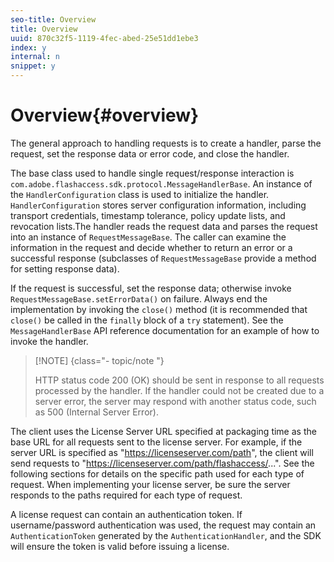 ```yaml
---
seo-title: Overview
title: Overview
uuid: 870c32f5-1119-4fec-abed-25e51dd1ebe3
index: y
internal: n
snippet: y
---
```


# Overview{#overview}

The general approach to handling requests is to create a handler, parse the request, set the response data or error code, and close the handler.

The base class used to handle single request/response interaction is `com.adobe.flashaccess.sdk.protocol.MessageHandlerBase`. An instance of the `HandlerConfiguration` class is used to initialize the handler. `HandlerConfiguration` stores server configuration information, including transport credentials, timestamp tolerance, policy update lists, and revocation lists.The handler reads the request data and parses the request into an instance of `RequestMessageBase`. The caller can examine the information in the request and decide whether to return an error or a successful response (subclasses of `RequestMessageBase` provide a method for setting response data).

If the request is successful, set the response data; otherwise invoke `RequestMessageBase.setErrorData()` on failure. Always end the implementation by invoking the `close()` method (it is recommended that `close()` be called in the `finally` block of a `try` statement). See the `MessageHandlerBase` API reference documentation for an example of how to invoke the handler.

>[!NOTE] {class="- topic/note "}
>
>HTTP status code 200 (OK) should be sent in response to all requests processed by the handler. If the handler could not be created due to a server error, the server may respond with another status code, such as 500 (Internal Server Error).

The client uses the License Server URL specified at packaging time as the base URL for all requests sent to the license server. For example, if the server URL is specified as "https://licenseserver.com/path", the client will send requests to "https://licenseserver.com/path/flashaccess/...". See the following sections for details on the specific path used for each type of request. When implementing your license server, be sure the server responds to the paths required for each type of request.

A license request can contain an authentication token. If username/password authentication was used, the request may contain an `AuthenticationToken` generated by the `AuthenticationHandler`, and the SDK will ensure the token is valid before issuing a license. 
